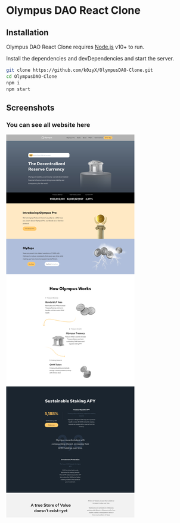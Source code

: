 # Olympus DAO React Clone

## Installation

Olympus DAO React Clone requires [Node.js](https://nodejs.org/) v10+ to run.

Install the dependencies and devDependencies and start the server.

```sh
git clone https://github.com/k0zyX/OlympusDAO-Clone.git
cd OlympusDAO-Clone
npm i
npm start
```

## Screenshots
### You can see all website here
![OlympusDAO](/README_Photo/React.jpg "OlympusDAO Index")
